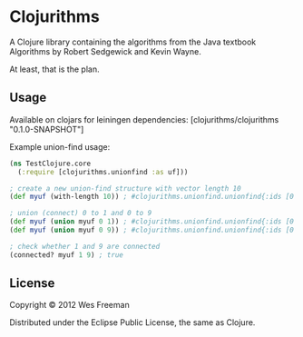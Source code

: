 # Clojurithms

A Clojure library containing the algorithms from the Java textbook Algorithms by Robert Sedgewick and Kevin Wayne.

At least, that is the plan.

## Usage

Available on clojars for leiningen dependencies: [clojurithms/clojurithms "0.1.0-SNAPSHOT"]

Example union-find usage:

```Clojure
(ns TestClojure.core
  (:require [clojurithms.unionfind :as uf]))

; create a new union-find structure with vector length 10
(def myuf (with-length 10)) ; #clojurithms.unionfind.unionfind{:ids [0 1 2 3 4 5 6 7 8 9], :sizes [1 1 1 1 1 1 1 1 1 1]}

; union (connect) 0 to 1 and 0 to 9
(def myuf (union myuf 0 1)) ; #clojurithms.unionfind.unionfind{:ids [0 0 2 3 4 5 6 7 8 9], :sizes [2 1 1 1 1 1 1 1 1 1]}
(def myuf (union myuf 0 9)) ; #clojurithms.unionfind.unionfind{:ids [0 0 2 3 4 5 6 7 8 0], :sizes [3 1 1 1 1 1 1 1 1 1]}

; check whether 1 and 9 are connected
(connected? myuf 1 9) ; true

```

## License

Copyright © 2012 Wes Freeman

Distributed under the Eclipse Public License, the same as Clojure.
